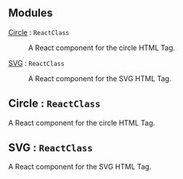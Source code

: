 ## Modules

<dl>
<dt><a href="#module_Circle">Circle</a> : <code>ReactClass</code></dt>
<dd><p>A React component for the circle HTML Tag.</p>
</dd>
<dt><a href="#module_SVG">SVG</a> : <code>ReactClass</code></dt>
<dd><p>A React component for the SVG HTML Tag.</p>
</dd>
</dl>

<a name="module_Circle"></a>

## Circle : <code>ReactClass</code>
A React component for the circle HTML Tag.

<a name="module_SVG"></a>

## SVG : <code>ReactClass</code>
A React component for the SVG HTML Tag.

